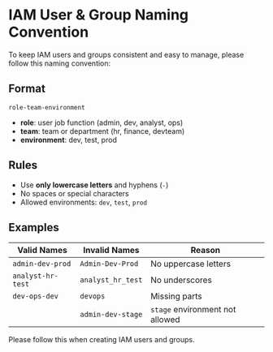 # IAM User & Group Naming Convention

To keep IAM users and groups consistent and easy to manage, please follow this naming convention:

## Format

`role-team-environment`

- **role**: user job function (admin, dev, analyst, ops)  
- **team**: team or department (hr, finance, devteam)  
- **environment**: dev, test, prod

## Rules

- Use **only lowercase letters** and hyphens (`-`)  
- No spaces or special characters  
- Allowed environments: `dev`, `test`, `prod`

## Examples

| Valid Names       | Invalid Names       | Reason                  |
|-------------------|---------------------|-------------------------|
| `admin-dev-prod`  | `Admin-Dev-Prod`    | No uppercase letters    |
| `analyst-hr-test` | `analyst_hr_test`   | No underscores          |
| `dev-ops-dev`     | `devops`            | Missing parts           |
|                   | `admin-dev-stage`   | `stage` environment not allowed |

Please follow this when creating IAM users and groups.
